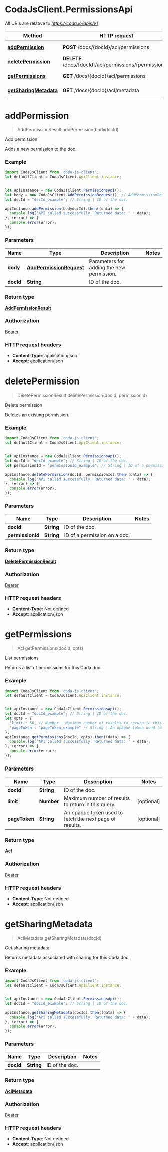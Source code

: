 # CodaJsClient.PermissionsApi

All URIs are relative to *https://coda.io/apis/v1*

Method | HTTP request | Description
------------- | ------------- | -------------
[**addPermission**](PermissionsApi.md#addPermission) | **POST** /docs/{docId}/acl/permissions | Add permission
[**deletePermission**](PermissionsApi.md#deletePermission) | **DELETE** /docs/{docId}/acl/permissions/{permissionId} | Delete permission
[**getPermissions**](PermissionsApi.md#getPermissions) | **GET** /docs/{docId}/acl/permissions | List permissions
[**getSharingMetadata**](PermissionsApi.md#getSharingMetadata) | **GET** /docs/{docId}/acl/metadata | Get sharing metadata

<a name="addPermission"></a>
# **addPermission**
> AddPermissionResult addPermission(bodydocId)

Add permission

Adds a new permission to the doc. 

### Example
```javascript
import CodaJsClient from 'coda-js-client';
let defaultClient = CodaJsClient.ApiClient.instance;


let apiInstance = new CodaJsClient.PermissionsApi();
let body = new CodaJsClient.AddPermissionRequest(); // AddPermissionRequest | Parameters for adding the new permission.
let docId = "docId_example"; // String | ID of the doc.

apiInstance.addPermission(bodydocId).then((data) => {
  console.log('API called successfully. Returned data: ' + data);
}, (error) => {
  console.error(error);
});

```

### Parameters

Name | Type | Description  | Notes
------------- | ------------- | ------------- | -------------
 **body** | [**AddPermissionRequest**](AddPermissionRequest.md)| Parameters for adding the new permission. | 
 **docId** | **String**| ID of the doc. | 

### Return type

[**AddPermissionResult**](AddPermissionResult.md)

### Authorization

[Bearer](../README.md#Bearer)

### HTTP request headers

 - **Content-Type**: application/json
 - **Accept**: application/json

<a name="deletePermission"></a>
# **deletePermission**
> DeletePermissionResult deletePermission(docId, permissionId)

Delete permission

Deletes an existing permission. 

### Example
```javascript
import CodaJsClient from 'coda-js-client';
let defaultClient = CodaJsClient.ApiClient.instance;


let apiInstance = new CodaJsClient.PermissionsApi();
let docId = "docId_example"; // String | ID of the doc.
let permissionId = "permissionId_example"; // String | ID of a permission on a doc.

apiInstance.deletePermission(docId, permissionId).then((data) => {
  console.log('API called successfully. Returned data: ' + data);
}, (error) => {
  console.error(error);
});

```

### Parameters

Name | Type | Description  | Notes
------------- | ------------- | ------------- | -------------
 **docId** | **String**| ID of the doc. | 
 **permissionId** | **String**| ID of a permission on a doc. | 

### Return type

[**DeletePermissionResult**](DeletePermissionResult.md)

### Authorization

[Bearer](../README.md#Bearer)

### HTTP request headers

 - **Content-Type**: Not defined
 - **Accept**: application/json

<a name="getPermissions"></a>
# **getPermissions**
> Acl getPermissions(docId, opts)

List permissions

Returns a list of permissions for this Coda doc.

### Example
```javascript
import CodaJsClient from 'coda-js-client';
let defaultClient = CodaJsClient.ApiClient.instance;


let apiInstance = new CodaJsClient.PermissionsApi();
let docId = "docId_example"; // String | ID of the doc.
let opts = { 
  'limit': 56, // Number | Maximum number of results to return in this query.
  'pageToken': "pageToken_example" // String | An opaque token used to fetch the next page of results.
};
apiInstance.getPermissions(docId, opts).then((data) => {
  console.log('API called successfully. Returned data: ' + data);
}, (error) => {
  console.error(error);
});

```

### Parameters

Name | Type | Description  | Notes
------------- | ------------- | ------------- | -------------
 **docId** | **String**| ID of the doc. | 
 **limit** | **Number**| Maximum number of results to return in this query. | [optional] 
 **pageToken** | **String**| An opaque token used to fetch the next page of results. | [optional] 

### Return type

[**Acl**](Acl.md)

### Authorization

[Bearer](../README.md#Bearer)

### HTTP request headers

 - **Content-Type**: Not defined
 - **Accept**: application/json

<a name="getSharingMetadata"></a>
# **getSharingMetadata**
> AclMetadata getSharingMetadata(docId)

Get sharing metadata

Returns metadata associated with sharing for this Coda doc.

### Example
```javascript
import CodaJsClient from 'coda-js-client';
let defaultClient = CodaJsClient.ApiClient.instance;


let apiInstance = new CodaJsClient.PermissionsApi();
let docId = "docId_example"; // String | ID of the doc.

apiInstance.getSharingMetadata(docId).then((data) => {
  console.log('API called successfully. Returned data: ' + data);
}, (error) => {
  console.error(error);
});

```

### Parameters

Name | Type | Description  | Notes
------------- | ------------- | ------------- | -------------
 **docId** | **String**| ID of the doc. | 

### Return type

[**AclMetadata**](AclMetadata.md)

### Authorization

[Bearer](../README.md#Bearer)

### HTTP request headers

 - **Content-Type**: Not defined
 - **Accept**: application/json

